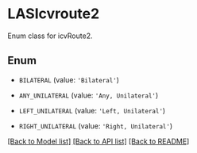# LASIcvroute2

Enum class for icvRoute2.

## Enum

* `BILATERAL` (value: `'Bilateral'`)

* `ANY_UNILATERAL` (value: `'Any, Unilateral'`)

* `LEFT_UNILATERAL` (value: `'Left, Unilateral'`)

* `RIGHT_UNILATERAL` (value: `'Right, Unilateral'`)

[[Back to Model list]](../README.md#documentation-for-models) [[Back to API list]](../README.md#documentation-for-api-endpoints) [[Back to README]](../README.md)


